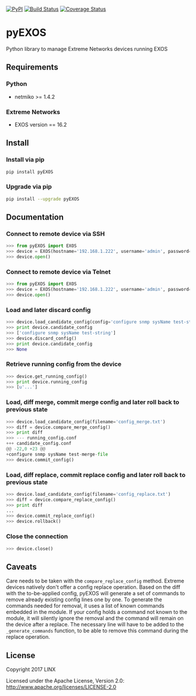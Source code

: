 [![PyPI](https://img.shields.io/pypi/v/pyexos.svg)](https://pypi.python.org/pypi/pyEXOS)
[![Build Status](https://travis-ci.org/LINXNet/pyexos.svg?branch=master)](https://travis-ci.org/LINXNet/pyexos)
[![Coverage Status](https://coveralls.io/repos/github/LINXNet/pyexos/badge.svg?branch=master)](https://coveralls.io/github/LINXNet/pyexos?branch=master)


# pyEXOS

Python library to manage Extreme Networks devices running EXOS

## Requirements

### Python
* netmiko >= 1.4.2

### Extreme Networks
* EXOS version == 16.2

## Install

### Install via pip
```bash
pip install pyEXOS
```

### Upgrade via pip
```bash
pip install --upgrade pyEXOS
```

## Documentation

### Connect to remote device via SSH
```python
>>> from pyEXOS import EXOS
>>> device = EXOS(hostname='192.168.1.222', username='admin', password='admin', port=22, timeout=10)
>>> device.open()
```

### Connect to remote device via Telnet
```python
>>> from pyEXOS import EXOS
>>> device = EXOS(hostname='192.168.1.222', username='admin', password='admin', protocol='telnet', port=23, timeout=10)
>>> device.open()
```

### Load and later discard config
```python
>>> device.load_candidate_config(config='configure snmp sysName test-string')
>>> print device.candidate_config
>>> ['configure snmp sysName test-string']
>>> device.discard_config()
>>> print device.candidate_config
>>> None
```

### Retrieve running config from the device
```python
>>> device.get_running_config()
>>> print device.running_config
>>> [u'...']
```

###  Load, diff merge, commit merge config and later roll back to previous state
```python
>>> device.load_candidate_config(filename='config_merge.txt')
>>> diff = device.compare_merge_config()
>>> print diff
>>> --- running_config.conf
+++ candidate_config.conf
@@ -22,0 +23 @@
+configure snmp sysName test-merge-file
>>> device.commit_config()
```

###  Load, diff replace, commit replace config and later roll back to previous state
```python
>>> device.load_candidate_config(filename='config_replace.txt')
>>> diff = device.compare_replace_config()
>>> print diff
...
>>> device.commit_replace_config()
>>> device.rollback()
```

### Close the connection
```python
>>> device.close()
```


## Caveats

Care needs to be taken with the ```compare_replace_config``` method.
Extreme devices natively don't offer a config replace operation.
Based on the diff with the to-be-applied config, pyEXOS will generate a set of commands to remove already existing config lines one by one.
To generate the commands needed for removal, it uses a list of known commands embedded in the module.
If your config holds a command not known to the module, it will silently ignore the removal and the command will remain on the device after a replace.
The necessary line will have to be added to the ```_generate_commands``` function, to be able to remove this command during the replace operation.


## License

Copyright 2017 LINX

Licensed under the Apache License, Version 2.0: http://www.apache.org/licenses/LICENSE-2.0
